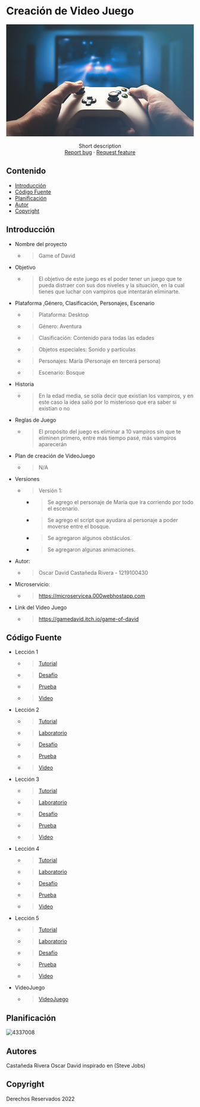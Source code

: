 # Creación de Video Juego
<p align="center">
    <img src="https://github.com/oscardavid120896/APP_GACOR/blob/main/videojuegos.jpg" alt="Logo" width=1200 height=300>

  <p align="center">
    Short description
    <br>
    <a href="https://reponame/issues/new?template=bug.md">Report bug</a>
    ·
    <a href="https://reponame/issues/new?template=feature.md&labels=feature">Request feature</a>
  </p>
</p>


## Contenido

- [Introducción](#introducción)
- [Código Fuente](#código-fuente)
- [Planificación](#planificación)
- [Autor](#autor)
- [Copyright](#copyright)


## Introducción

- Nombre del proyecto
  * > Game of David
- Objetivo
  * > El objetivo de este juego es el poder tener un juego que te pueda distraer con sus dos niveles y la situación, en la cual tienes que luchar con vampiros que intentarán eliminarte.
- Plataforma ,Género, Clasificación, Personajes, Escenario
  * > Plataforma: Desktop
  * > Género: Aventura
  * > Clasificación: Contenido para todas las edades
  * > Objetos especiales: Sonido y partículas
  * > Personajes: María (Personaje en tercerá persona)
  * > Escenario: Bosque
- Historia
  * > En la edad media, se solía decir que existían los vampiros, y en este caso la idea salió por lo misterioso que era saber si existían o no
- Reglas de Juego
  * > El propósito del juego es eliminar a 10 vampiros sin que te eliminen primero, entre más tiempo pasé, más vampiros aparecerán
- Plan de creación de VideoJuego
  * > N/A
- Versiones
  * > Versión 1:
    * > Se agrego el personaje de María que ira corriendo por todo el escenario.
    * > Se agrego el script que ayudara al personaje a poder moverse entre el bosque.
    * > Se agregaron algunos obstáculos.
    * > Se agregaron algunas animaciones.

- Autor:
  * > Oscar David Castañeda Rivera - 1219100430
  
- Microservicio:
  * > https://microservicea.000webhostapp.com
  
- Link del Video Juego
  * > https://gamedavid.itch.io/game-of-david


## Código Fuente

* Lección 1
  * > [Tutorial](https://github.com/oscardavid120896/Unity-Unidad-2/tree/main/Unidad%201/Lecci%C3%B3n%201)
  * > [Desafío](https://github.com/oscardavid120896/Unity-Unidad-2/tree/main/Unidad%201/Challenge%201%20-%20Plane%20Programming)
  * > [Prueba](https://github.com/oscardavid120896/Unity-Unidad-2/blob/main/Unidad%201/Prueba%201.png)
  * > [Video](https://github.com/oscardavid120896/Unity-Unidad-2/tree/main/Unidad%201/Challenge%201%20-%20Plane%20Programming)
* Lección 2
  * > [Tutorial](https://github.com/oscardavid120896/Unity-Unidad-2/tree/main/Unidad%202/Lecci%C3%B3n%202)
  * > [Laboratorio]()
  * > [Desafío](https://github.com/oscardavid120896/Unity-Unidad-2/tree/main/Unidad%202/Challenge%202%20-%20Play%20Fetch)
  * > [Prueba](https://github.com/oscardavid120896/Unity-Unidad-2/blob/main/Unidad%202/Prueba%202.png)
  * > [Video](https://github.com/oscardavid120896/Unity-Unidad-2/tree/main/Unidad%202/Challenge%202%20-%20Play%20Fetch)
* Lección 3
  * > [Tutorial](https://github.com/oscardavid120896/Unity-Unidad-2/tree/main/Unidad%203/Lecci%C3%B3n%203)
  * > [Laboratorio](https://github.com/oscardavid120896/Unity-Unidad-2/tree/main/Unidad%203/Laboratorio%203)
  * > [Desafío](https://github.com/oscardavid120896/Unity-Unidad-2/tree/main/Unidad%203/Challenge%203%20-%20Globos%2C%20bombas%20y%20booleanos)
  * > [Prueba](https://github.com/oscardavid120896/Unity-Unidad-2/blob/main/Unidad%203/Prueba%203.png)
  * > [Video](https://github.com/oscardavid120896/Unity-Unidad-2/tree/main/Unidad%203/Challenge%203%20-%20Globos%2C%20bombas%20y%20booleanos)
* Lección 4
  * > [Tutorial](https://github.com/oscardavid120896/Unity-Unidad-2/tree/main/Unidad%204/Lecci%C3%B3n%204)
  * > [Laboratorio](https://github.com/oscardavid120896/Unity-Unidad-2/tree/main/Unidad%204/Laboratorio%204)
  * > [Desafío](https://github.com/oscardavid120896/Unity-Unidad-2/tree/main/Unidad%204/Challenge%204-Creaci%C3%B3n%20de%20scripts%20de%20f%C3%BAtbol)
  * > [Prueba](https://github.com/oscardavid120896/Unity-Unidad-2/blob/main/Unidad%204/Prueba%204.png)
  * > [Video](https://github.com/oscardavid120896/Unity-Unidad-2/tree/main/Unidad%204/Challenge%204-Creaci%C3%B3n%20de%20scripts%20de%20f%C3%BAtbol)
* Lección 5
  * > [Tutorial](https://github.com/oscardavid120896/Unity-Unidad-2/tree/main/Unidad%205/Lecci%C3%B3n%205)
  * > [Laboratorio](https://github.com/oscardavid120896/Unity-Unidad-2/tree/main/Unidad%205/Laboratorio%205)
  * > [Desafío](https://github.com/oscardavid120896/Unity-Unidad-2/tree/main/Unidad%205/Challenge%205%20-%20Aplasta%20comida)
  * > [Prueba](https://github.com/oscardavid120896/Unity-Unidad-2/blob/main/Unidad%205/Prueba%205.png)
  * > [Video](https://github.com/oscardavid120896/Unity-Unidad-2/tree/main/Unidad%205/Challenge%205%20-%20Aplasta%20comida)
* VideoJuego
  * > [VideoJuego](https://github.com/oscardavid120896/Unity-Unidad-2/tree/main/Game%20Of%20David)

## Planificación

![4337008]()

## Autores
Castañeda Rivera Oscar David inspirado en (Steve Jobs)

## Copyright
Derechos Reservados 2022
